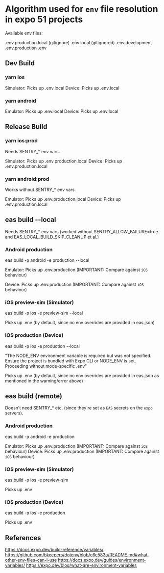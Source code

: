 # Algorithm used for `env` file resolution in expo 51 projects

Available env files:

.env.production.local (gitignore)
.env.local (gitignored)
.env.development
.env.production
.env

## Dev Build

### yarn ios

Simulator: Picks up .env.local
Device: Picks up .env.local

### yarn android

Emulator: Picks up .env.local
Device: Picks up .env.local


## Release Build

### yarn ios:prod

Needs SENTRY_* env vars.

Simulator: Picks up .env.production.local
Device: Picks up .env.production.local

### yarn android:prod

Works without SENTRY_* env vars.

Emulator: Picks up .env.production.local
Device: Picks up .env.production.local


## eas build --local

Needs SENTRY_* env vars (worked without SENTRY_ALLOW_FAILURE=true and EAS_LOCAL_BUILD_SKIP_CLEANUP et al.)

### Android production

eas build -p android -e production --local

Emulator: Picks up .env.production (IMPORTANT: Compare against `iOS` behaviour)

Device: Picks up .env.production (IMPORTANT: Compare against `iOS` behaviour)

### iOS preview-sim (Simulator)

eas build -p ios -e preview-sim --local

Picks up .env (by default, since no env overrides are provided in eas.json)

### iOS production (Device)

eas build -p ios -e production --local

"The NODE_ENV environment variable is required but was not specified. Ensure the project is bundled with Expo CLI or NODE_ENV is set.
Proceeding without mode-specific .env"

Picks up .env (by default, since no env overrides are provided in eas.json as mentioned in the warning/error above)


## eas build (remote)

Doesn't need SENTRY_* etc. (since they're set as `EAS` secrets on the `expo` servers).

### Android production

eas build -p android -e production

Emulator: Picks up .env.production (IMPORTANT: Compare against `iOS` behaviour)
Device: Picks up .env.production (IMPORTANT: Compare against `iOS` behaviour)


### iOS preview-sim (Simulator)

eas build -p ios -e preview-sim

Picks up .env


### iOS production (Device)

eas build -p ios -e production

Picks up .env 


## References

https://docs.expo.dev/build-reference/variables/
https://github.com/bkeepers/dotenv/blob/c6e583a/README.md#what-other-env-files-can-i-use
https://docs.expo.dev/guides/environment-variables/
https://expo.dev/blog/what-are-environment-variables
